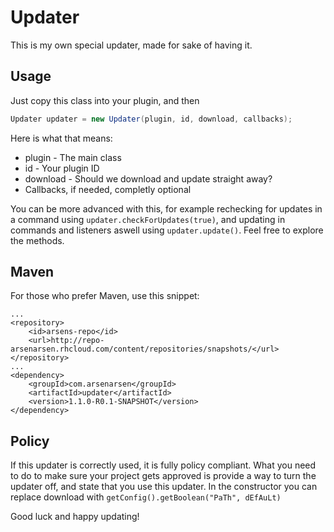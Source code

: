 # Updater
This is my own special updater, made for sake of having it.
## Usage
Just copy this class into your plugin, and then
~~~~java
Updater updater = new Updater(plugin, id, download, callbacks);
~~~~
Here is what that means:
* plugin - The main class
* id - Your plugin ID
* download - Should we download and update straight away? 
* Callbacks, if needed, completly optional

You can be more advanced with this, for example rechecking for updates in a command using ``updater.checkForUpdates(true)``, and updating in commands and listeners aswell using ``updater.update()``. Feel free to explore the methods.
## Maven
For those who prefer Maven, use this snippet:
```
...
<repository>
	<id>arsens-repo</id>
	<url>http://repo-arsenarsen.rhcloud.com/content/repositories/snapshots/</url>
</repository>
...
<dependency>
	<groupId>com.arsenarsen</groupId>
	<artifactId>updater</artifactId>
	<version>1.1.0-R0.1-SNAPSHOT</version>
</dependency>
```

## Policy
If this updater is correctly used, it is fully policy compliant. What you need to do to make sure your project gets approved is provide a way to turn the updater off, and state that you use this updater. In the constructor you can replace download with ``getConfig().getBoolean("PaTh", dEfAuLt)``

Good luck and happy updating!
